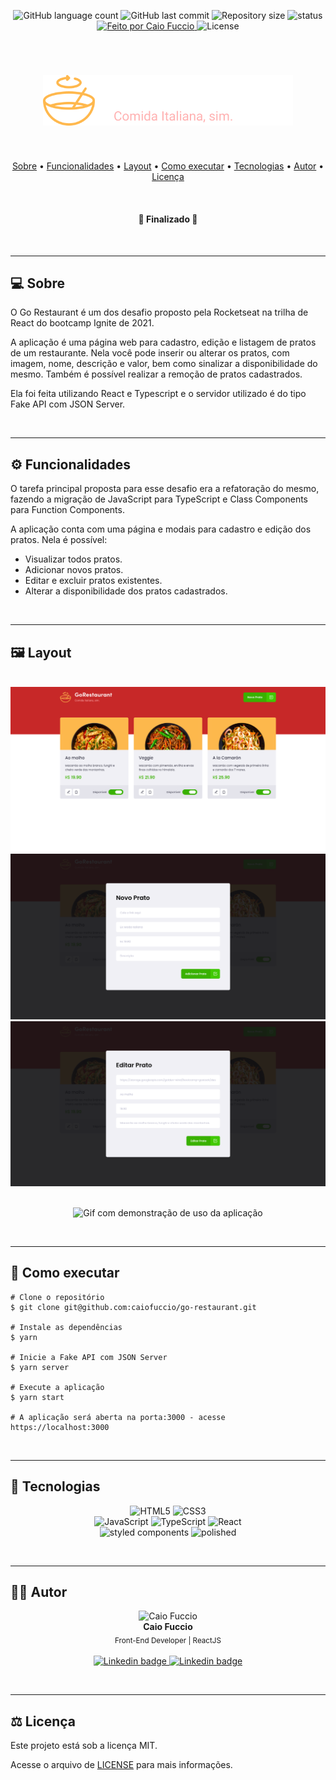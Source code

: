 <p align="center">
	<img alt="GitHub language count" src="https://img.shields.io/github/languages/count/caiofuccio/go-restaurant">
	<img alt="GitHub last commit" src="https://img.shields.io/github/last-commit/caiofuccio/go-restaurant">
  <img alt="Repository size" src="https://img.shields.io/github/repo-size/caiofuccio/go-restaurant">
  <img alt="status" src="https://img.shields.io/badge/status-finished-success">
  <a href="https://github.com/caiofuccio">
	  <img alt="Feito por Caio Fuccio" src="https://img.shields.io/badge/feito%20por-Caio%20Fuccio-9cf">
	<a/>
  <img alt="License" src="https://img.shields.io/badge/license-MIT-brightgreen">
</p>
<br/>

<h1  align="center">
  <img alt="Go Restaurant" src="./src/assets/logo.svg" width="400px">
</h1>
<br/>

<p align="center">
 <a href="#-sobre">Sobre</a> •
 <a href="#-funcionalidades">Funcionalidades</a> •
 <a href="#-layout">Layout</a> • 
 <a href="#-como-executar">Como executar</a> • 
 <a href="#-tecnologias">Tecnologias</a> • 
 <a href="#-autor">Autor</a> •
 <a href="#-licença">Licença</a>
</p>
<br/>

<h4 align="center"> 
	🎊   Finalizado   🎊
</h4>
<br/>

---

## 💻 Sobre

O Go Restaurant é um dos desafio proposto pela Rocketseat na trilha de React do bootcamp Ignite de 2021.

A aplicação é uma página web para cadastro, edição e listagem de pratos de um restaurante. Nela você pode inserir ou alterar os pratos, com imagem, nome, descrição e valor, bem como sinalizar a disponibilidade do mesmo. Também é possível realizar a remoção de pratos cadastrados.

Ela foi feita utilizando React e Typescript e o servidor utilizado é do tipo Fake API com JSON Server.

<br/>

---

## ⚙️ Funcionalidades

O tarefa principal proposta para esse desafio era a refatoração do mesmo, fazendo a migração de JavaScript para TypeScript e Class Components para Function Components.

A aplicação conta com uma página e modais para cadastro e edição dos pratos. Nela é possível:

- Visualizar todos pratos.
- Adicionar novos pratos.
- Editar e excluir pratos existentes.
- Alterar a disponibilidade dos pratos cadastrados.

<br/>

---

## 🖼️ Layout

<br/>
<img alt="Tela Home" src="readme_images/home.png">
<img alt="Modal de cadastro de um prato" src="readme_images/register-modal.png">
<img alt="Modal de edição de um prato" src="readme_images/edit-modal.png">
<br/>
<br/>

<p align="center">
  <img alt="Gif com demonstração de uso da aplicação" src="readme_images/app-demo.gif">
<p/>

<br/>

---

## 🧰 Como executar

    # Clone o repositório
    $ git clone git@github.com:caiofuccio/go-restaurant.git

    # Instale as dependências
    $ yarn

    # Inicie a Fake API com JSON Server
    $ yarn server

    # Execute a aplicação
    $ yarn start

    # A aplicação será aberta na porta:3000 - acesse https://localhost:3000

<br/>

---

## 🚀 Tecnologias

<p align="center">
	<img alt="HTML5" src="https://img.shields.io/badge/html5%20-%23E34F26.svg?&style=for-the-badge&logo=html5&logoColor=white"/>
	<img alt="CSS3" src="https://img.shields.io/badge/css3%20-%231572B6.svg?&style=for-the-badge&logo=css3&logoColor=white"/>
	<br/>
	<img alt="JavaScript" src="https://img.shields.io/badge/javascript%20-%23323330.svg?&style=for-the-badge&logo=javascript&logoColor=%23F7DF1E"/>
	<img alt="TypeScript" src="https://img.shields.io/badge/typescript%20-%23007ACC.svg?&style=for-the-badge&logo=typescript&logoColor=white"/>
  <img alt="React" src="https://img.shields.io/badge/react%20-%2320232a.svg?&style=for-the-badge&logo=react&logoColor=%2361DAFB"/>
	<br/>
  <img alt="styled components" src="https://img.shields.io/badge/%F0%9F%92%85-styled%20components-a95aec?style=for-the-badge&labelColor=a95aec">
  <img alt="polished" src="https://img.shields.io/badge/${%E2%9C%A8}-POLISHED-critical?style=for-the-badge&labelColor=critical">
  <br/>
<p/>

<br/>

---

## 👨‍💻 Autor

<p align="center">
	<img width="120px" alt="Caio Fuccio" src="https://avatars.githubusercontent.com/u/62528140?s=460&u=f323d1d9a12ba8b63b9d2bdff4502f29f6a68416&v=4"/>
	<br/>
	<strong>Caio Fuccio</strong>
	<br/>
	<sub> Front-End Developer | ReactJS</sub>
	<br/>
	<br/>
	<a href="https://www.linkedin.com/in/caiofuccio/">
		<img alt="Linkedin badge" src="https://img.shields.io/badge/-Caio%20Fuccio-blue?style=flat-square&logo=Linkedin&logoColor=white&link=https://www.linkedin.com/in/caiofuccio/">
	</a>
	<a href="mailto:caio@gmail.com">
		<img alt="Linkedin badge" src="https://img.shields.io/badge/-caio.fuccio@gmail.com-c14438?style=flat-square&logo=Gmail&logoColor=white&link=mailto:caio.fuccio@gmail.com">
	</a>
</p>

<br/>

---

## ⚖️ Licença

Este projeto está sob a licença MIT.

Acesse o arquivo de [LICENSE](./LICENSE) para mais informações.
